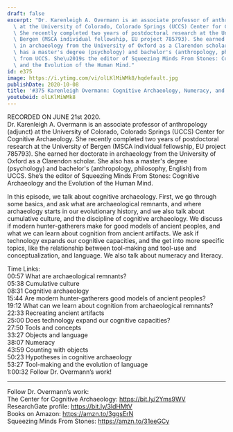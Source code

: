 ```yaml
---
draft: false
excerpt: "Dr. Karenleigh A. Overmann is an associate professor of anthropology (adjunct)\
  \ at the University of Colorado, Colorado Springs (UCCS) Center for Cognitive Archaeology.\
  \ She recently completed two years of postdoctoral research at the University of\
  \ Bergen (MSCA individual fellowship, EU project 785793). She earned her doctorate\
  \ in archaeology from the University of Oxford as a Clarendon scholar. She also\
  \ has a master's degree (psychology) and bachelor's (anthropology, philosophy, English)\
  \ from UCCS. She\u2019s the editor of Squeezing Minds From Stones: Cognitive Archaeology\
  \ and the Evolution of the Human Mind."
id: e375
image: https://i.ytimg.com/vi/olLKlMiWMk8/hqdefault.jpg
publishDate: 2020-10-08
title: '#375 Karenleigh Overmann: Cognitive Archaeology, Numeracy, and Language'
youtubeid: olLKlMiWMk8
---
```

RECORDED ON JUNE 21st 2020.  
Dr. Karenleigh A. Overmann is an associate professor of anthropology (adjunct) at the University of Colorado, Colorado Springs (UCCS) Center for Cognitive Archaeology. She recently completed two years of postdoctoral research at the University of Bergen (MSCA individual fellowship, EU project 785793). She earned her doctorate in archaeology from the University of Oxford as a Clarendon scholar. She also has a master's degree (psychology) and bachelor's (anthropology, philosophy, English) from UCCS. She’s the editor of Squeezing Minds From Stones: Cognitive Archaeology and the Evolution of the Human Mind.

In this episode, we talk about cognitive archaeology. First, we go through some basics, and ask what are archaeological remnants, and where archaeology starts in our evolutionary history, and we also talk about cumulative culture, and the discipline of cognitive archaeology. We discuss if modern hunter-gatherers make for good models of ancient peoples, and what we can learn about cognition from ancient artifacts. We ask if technology expands our cognitive capacities, and the get into more specific topics, like the relationship between tool-making and tool-use and conceptualization, and language. We also talk about numeracy and literacy. 

Time Links:  
00:57  What are archaeological remnants?  
05:38  Cumulative culture  
08:31  Cognitive archaeology  
15:44  Are modern hunter-gatherers good models of ancient peoples?  
19:12  What can we learn about cognition from archaeological remnants?  
22:33  Recreating ancient artifacts  
25:00  Does technology expand our cognitive capacities?  
27:50  Tools and concepts  
33:27  Objects and language  
38:07  Numeracy  
43:59  Counting with objects  
50:23  Hypotheses in cognitive archaeology  
53:27  Tool-making and the evolution of language  
1:00:32  Follow Dr. Overmann’s work!

---

Follow Dr. Overmann’s work:  
The Center for Cognitive Archaeology: https://bit.ly/2Yms9WV  
ResearchGate profile: https://bit.ly/3ldHMtV  
Books on Amazon: https://amzn.to/3ggsErN  
Squeezing Minds From Stones: https://amzn.to/31eeGCy
